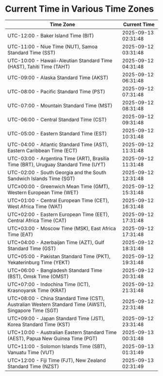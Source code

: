 # Current Time in Various Time Zones

| Time Zone | Current Time |
|-----------|--------------|
| UTC-12:00 - Baker Island Time (BIT) | 2025-09-13 02:31:48 |
| UTC-11:00 - Niue Time (NUT), Samoa Standard Time (SST) | 2025-09-12 03:31:48 |
| UTC-10:00 - Hawaii-Aleutian Standard Time (HAST), Tahiti Time (TAHT) | 2025-09-12 04:31:48 |
| UTC-09:00 - Alaska Standard Time (AKST) | 2025-09-12 06:31:48 |
| UTC-08:00 - Pacific Standard Time (PST) | 2025-09-12 07:31:48 |
| UTC-07:00 - Mountain Standard Time (MST) | 2025-09-12 08:31:48 |
| UTC-06:00 - Central Standard Time (CST) | 2025-09-12 09:31:48 |
| UTC-05:00 - Eastern Standard Time (EST) | 2025-09-12 10:31:48 |
| UTC-04:00 - Atlantic Standard Time (AST), Eastern Caribbean Time (ECT) | 2025-09-12 11:31:48 |
| UTC-03:00 - Argentina Time (ART), Brasília Time (BRT), Uruguay Standard Time (UYT) | 2025-09-12 11:31:48 |
| UTC-02:00 - South Georgia and the South Sandwich Islands Time (SGT) | 2025-09-12 12:31:48 |
| UTC±00:00 - Greenwich Mean Time (GMT), Western European Time (WET) | 2025-09-12 15:31:48 |
| UTC+01:00 - Central European Time (CET), West Africa Time (WAT) | 2025-09-12 16:31:48 |
| UTC+02:00 - Eastern European Time (EET), Central Africa Time (CAT) | 2025-09-12 17:31:48 |
| UTC+03:00 - Moscow Time (MSK), East Africa Time (EAT) | 2025-09-12 17:31:48 |
| UTC+04:00 - Azerbaijan Time (AZT), Gulf Standard Time (GST) | 2025-09-12 18:31:48 |
| UTC+05:00 - Pakistan Standard Time (PKT), Yekaterinburg Time (YEKT) | 2025-09-12 19:31:48 |
| UTC+06:00 - Bangladesh Standard Time (BST), Omsk Time (OMST) | 2025-09-12 20:31:48 |
| UTC+07:00 - Indochina Time (ICT), Krasnoyarsk Time (KRAT) | 2025-09-12 21:31:48 |
| UTC+08:00 - China Standard Time (CST), Australian Western Standard Time (AWST), Singapore Time (SGT) | 2025-09-12 22:31:48 |
| UTC+09:00 - Japan Standard Time (JST), Korea Standard Time (KST) | 2025-09-12 23:31:48 |
| UTC+10:00 - Australian Eastern Standard Time (AEST), Papua New Guinea Time (PGT) | 2025-09-13 00:31:48 |
| UTC+11:00 - Solomon Islands Time (SBT), Vanuatu Time (VUT) | 2025-09-13 01:31:49 |
| UTC+12:00 - Fiji Time (FJT), New Zealand Standard Time (NZST) | 2025-09-13 02:31:49 |
